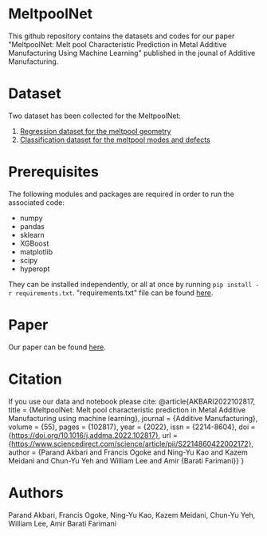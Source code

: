 # MeltpoolNet

This github repository contains the datasets and codes for our paper "MeltpoolNet: Melt pool Characteristic Prediction in Metal Additive Manufacturing Using Machine Learning" published in the jounal of Additive Manufacturing. 
# Dataset
Two dataset has been collected for the MeltpoolNet:
1. [Regression dataset for the meltpool geometry](https://github.com/BaratiLab/MeltpoolNet/blob/main/Data/meltpoolnet_regression.csv)
2. [Classification dataset for the meltpool modes and defects](https://github.com/BaratiLab/MeltpoolNet/blob/main/Data/meltpoolnet_classification.csv) 

# Prerequisites
The following modules and packages are required in order to run the associated code:
* numpy
* pandas
* sklearn
* XGBoost
* matplotlib
* scipy
* hyperopt

They can be installed independently, or all at once by running `pip install -r requirements.txt`. "requirements.txt" file can be found [here](https://github.com/BaratiLab/MeltpoolNet/blob/main/requirements.txt).


# Paper
Our paper can be found [here](https://www.sciencedirect.com/science/article/pii/S2214860422002172).

# Citation
If you use our data and notebook please cite: 
@article{AKBARI2022102817,
title = {MeltpoolNet: Melt pool characteristic prediction in Metal Additive Manufacturing using machine learning},
journal = {Additive Manufacturing},
volume = {55},
pages = {102817},
year = {2022},
issn = {2214-8604},
doi = {https://doi.org/10.1016/j.addma.2022.102817},
url = {https://www.sciencedirect.com/science/article/pii/S2214860422002172},
author = {Parand Akbari and Francis Ogoke and Ning-Yu Kao and Kazem Meidani and Chun-Yu Yeh and William Lee and Amir {Barati Farimani}}
}
# Authors
Parand Akbari, Francis Ogoke, Ning-Yu Kao, Kazem Meidani, Chun-Yu Yeh, William Lee, Amir Barati Farimani
